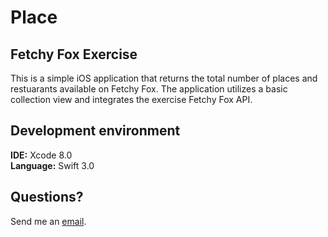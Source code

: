 # Place
## Fetchy Fox Exercise 

This is a simple iOS application that returns the total number of places and restuarants available on Fetchy Fox. The application utilizes a basic collection view and integrates the exercise Fetchy Fox API.

## Development environment
<b>IDE:</b> Xcode 8.0
<br><b>Language:</b> Swift 3.0

## Questions?
Send me an [email](mailto:zubair.asgar@gmail.com?subject=Challenge).
